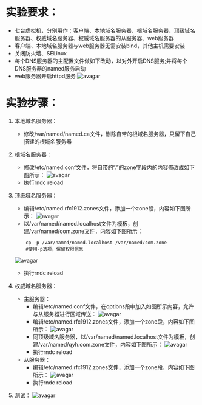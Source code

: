 # 实验要求：
+ 七台虚拟机，分别用作：客户端、本地域名服务器、根域名服务器、顶级域名服务器、权威域名服务器、权威域名服务器的从服务器、web服务器
+ 客户端、本地域名服务器与web服务器无需安装bind，其他主机需要安装
+ 关闭防火墙、SELinux
+ 每个DNS服务器的主配置文件做如下改动，以对外开启DNS服务;并将每个DNS服务器的named服务启动
+ web服务器开启httpd服务
![avagar]()
# 实验步骤：
1. 本地域名服务器：
    + 修改/var/named/named.ca文件，删除自带的根域名服务器，只留下自己搭建的根域名服务器

2. 根域名服务器：
    + 修改/etc/named.conf文件，将自带的“.”的zone字段内的内容修改成如下图所示：
    ![avagar]()
    + 执行rndc reload

3. 顶级域名服务器：
    + 编辑/etc/named.rfc1912.zones文件，添加一个zone段，内容如下图所示：
    ![avagar]()
    + 以/var/named/named.localhost文件为模板，创建/var/named/com.zone文件，内容如下图所示：
    ```shell
        cp -p /var/named/named.localhost /var/named/com.zone
        #使用-p选项，保留权限信息
    ```
    ![avagar]()
    + 执行rndc reload
4. 权威域名服务器：
    + 主服务器：
        + 编辑/etc/named.conf文件，在options段中加入如图所示内容，允许与从服务器进行区域传送：
        ![avagar]()
        + 编辑/etc/named.rfc1912.zones文件，添加一个zone段，内容如下图所示：
        ![avagar]()
        + 同顶级域名服务器，以/var/named/named.localhost文件为模板，创建/var/named/qyh.com.zone文件，内容如下图所示：
        ![avagar]()
        + 执行rndc reload
    + 从服务器：
        + 编辑/etc/named.rfc1912.zones文件，添加一个zone段，内容如下图所示：
        ![avagar]()
        + 执行rndc reload
5. 测试：
![avagar]()
